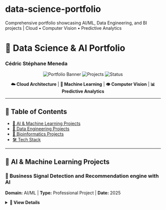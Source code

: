 # data-science-portfolio
Comprehensive portfolio showcasing AI/ML, Data Engineering, and BI projects | Cloud • Computer Vision • Predictive Analytics

# 🚀 Data Science & AI Portfolio
### Cédric Stéphane Meneda

<div align="center">

![Portfolio Banner](https://img.shields.io/badge/Portfolio-Data%20Science%20%26%20AI-blue?style=for-the-badge)
![Projects](https://img.shields.io/badge/Projects-5+-green?style=for-the-badge)
![Status](https://img.shields.io/badge/Status-Active-success?style=for-the-badge)

**☁️ Cloud Architecture** | **🤖 Machine Learning** | **👁️ Computer Vision** | **📊 Predictive Analytics**

</div>

---

## 📌 Table of Contents
- [🤖 AI & Machine Learning Projects](#-ai--machine-learning-projects)
- [🔧 Data Engineering Projects](#-data-engineering-projects)
- [🧬 Bioinformatics Projects](#-bioinformatics-projects)
- [🛠️ Tech Stack](#️-tech-stack)

---

## 🤖 AI & Machine Learning Projects

### 🎯 Business Signal Detection and Recommendation engine with AI
**Domain:** AI/ML | **Type:** Professional Project | **Date:** 2025

<details>
<summary><b>📖 View Details</b></summary>

**Context:**  
Developed an AI-based system using Azure AI Search and GPT to analyze client interactions and identify potential business opportunities.

**Key Achievements:**
- ✅ Built **Azure Lakehouse architecture** for multi-source data integration (CRM, SQL, web, documents)
- ✅ Developed **AI-powered recommendation engine** using Azure OpenAI
- ✅ Implemented **semantic vectorization and predictive scoring**
- ✅ Created **interactive dashboards** for real-time insights

**Tech Stack:**
![Azure](https://img.shields.io/badge/-Azure-0089D6?style=flat&logo=microsoft-azure&logoColor=white)
![OpenAI](https://img.shields.io/badge/-OpenAI-412991?style=flat&logo=openai&logoColor=white)
![Python](https://img.shields.io/badge/-Python-3776AB?style=flat&logo=python&logoColor=white)
![Power BI](https://img.shields.io/badge/-Power%20BI-F2C811?style=flat&logo=power-bi&logoColor=black)

**Skills Demonstrated:**
- Cloud Architecture (Azure Data Factory, Databricks, Synapse)
- Feature Engineering & Model Development
- Semantic Search & Vector Databases
- Cross-functional Collaboration
  
---

### ⚙️ Industrial Predictive Maintenance
**Domain:** Predictive Analytics | **Type:** Personal Project | **Date:** 04/2025 - 06/2025

<details>
<summary><b>📖 View Details</b></summary>

**Context:**  
Built a machine learning pipeline to predict equipment failures 24 hours in advance, enabling proactive maintenance strategies.

**Key Achievements:**
- ✅ Developed **ensemble ML models** (XGBoost, Random Forest, SVM, Logistic Regression)
- ✅ Achieved **90%+ prediction accuracy** (AUC, F1-score optimization)
- ✅ Implemented **hyperparameter tuning** and cross-validation
- ✅ Created **interpretable feature importance analysis**

**Tech Stack:**
![Python](https://img.shields.io/badge/-Python-3776AB?style=flat&logo=python&logoColor=white)
![XGBoost](https://img.shields.io/badge/-XGBoost-337AB7?style=flat)
![Scikit Learn](https://img.shields.io/badge/-Scikit%20Learn-F7931E?style=flat&logo=scikit-learn&logoColor=white)
![Pandas](https://img.shields.io/badge/-Pandas-150458?style=flat&logo=pandas&logoColor=white)

**Skills Demonstrated:**
- Supervised Learning
- Model Evaluation & Optimization
- Feature Engineering
- Risk Prediction Modeling

**Application to Biomedical:**  
Predictive modeling approach applicable to forecasting biological events and cellular anomalies.

</details>

---

## 🧬 Bioinformatics Projects

### 🔬 Multiplex PCR Data Analysis & Modeling
**Domain:** Bioinformatics | **Type:** Personal Project | **Date:** 05/2024 - 08/2024

<details>
<summary><b>📖 View Details</b></summary>

**Context:**  
Developed a comprehensive pipeline for analyzing simulated multiplex PCR data to understand biological signal amplification and DNA quantification.

**Key Achievements:**
- ✅ Built **automated Python pipeline** for PCR data processing
- ✅ Analyzed **Cq values, standard curves, and PCR efficiency**
- ✅ Created **visualization tools** for biological signal interpretation
- ✅ Simulated and compared multiple PCR datasets

**Tech Stack:**
![Python](https://img.shields.io/badge/-Python-3776AB?style=flat&logo=python&logoColor=white)
![NumPy](https://img.shields.io/badge/-NumPy-013243?style=flat&logo=numpy&logoColor=white)
![Matplotlib](https://img.shields.io/badge/-Matplotlib-11557c?style=flat)

**Skills Demonstrated:**
- Biological Data Analysis
- Signal Processing
- Statistical Modeling
- Scientific Visualization

**Impact:**  
Reproducible workflow for experimental PCR data quantification and genetic target analysis.

</details>

---

### 🐝 Bee Colony Health Monitoring with Computer Vision
**Domain:** Computer Vision + IoT | **Type:** Research Project | **Date:** 10/2023 - 03/2024

<details>
<summary><b>📖 View Details</b></summary>

**Context:**  
Collaborated with researchers to develop an AI-powered system for monitoring bee colony health through multi-sensor data analysis and computer vision.

**Key Achievements:**
- ✅ Processed **multi-source IoT data** (temperature, humidity, audio, video, JSON)
- ✅ Trained **YOLOv5 object detection model** for abnormal bee behavior identification
- ✅ Implemented **time series anomaly detection** algorithms
- ✅ Analyzed **biological audio signals** for pattern recognition

**Tech Stack:**
![Python](https://img.shields.io/badge/-Python-3776AB?style=flat&logo=python&logoColor=white)
![YOLOv5](https://img.shields.io/badge/-YOLOv5-00FFFF?style=flat)
![PyTorch](https://img.shields.io/badge/-PyTorch-EE4C2C?style=flat&logo=pytorch&logoColor=white)
![IoT](https://img.shields.io/badge/-IoT-0066CC?style=flat)

**Skills Demonstrated:**
- Computer Vision & Object Detection
- Time Series Analysis
- Multi-modal Data Processing
- Research Collaboration

**Impact:**  
Early detection of colony health issues, contributing to bee conservation efforts.

</details>

---

## 🔧 Data Engineering Projects

### 📡 Network Performance Optimization & Monitoring
**Domain:** Data Engineering | **Type:** Professional Project | **Date:** 2020 - 2023

<details>
<summary><b>📖 View Details</b></summary>

**Context:**  
Designed and automated data pipelines for real-time mobile network monitoring, anomaly detection, and performance optimization.

**Key Achievements:**
- ✅ Automated **ETL pipelines** for network data collection
- ✅ Implemented **time series anomaly detection** on signal quality
- ✅ Created **dynamic dashboards** for complex system behavior modeling
- ✅ Reduced incident response time by **40%**

**Tech Stack:**
![Python](https://img.shields.io/badge/-Python-3776AB?style=flat&logo=python&logoColor=white)
![SQL](https://img.shields.io/badge/-SQL-4479A1?style=flat&logo=postgresql&logoColor=white)
![Power BI](https://img.shields.io/badge/-Power%20BI-F2C811?style=flat&logo=power-bi&logoColor=black)

**Skills Demonstrated:**
- Pipeline Automation
- Real-time Data Processing
- Anomaly Detection
- System Monitoring

**Application to Biomedical:**  
Similar approach to modeling complex biological processes: signal collection, drift detection, and dysfunction prediction.

</details>

---

## 🛠️ Complete Tech Stack

### Cloud & Data Platforms
![Azure](https://img.shields.io/badge/-Azure-0089D6?style=flat&logo=microsoft-azure&logoColor=white)
![Databricks](https://img.shields.io/badge/-Databricks-FF3621?style=flat&logo=databricks&logoColor=white)
![Synapse](https://img.shields.io/badge/-Synapse-0078D4?style=flat&logo=microsoft&logoColor=white)

### Machine Learning & AI
![Python](https://img.shields.io/badge/-Python-3776AB?style=flat&logo=python&logoColor=white)
![TensorFlow](https://img.shields.io/badge/-TensorFlow-FF6F00?style=flat&logo=tensorflow&logoColor=white)
![PyTorch](https://img.shields.io/badge/-PyTorch-EE4C2C?style=flat&logo=pytorch&logoColor=white)
![Scikit Learn](https://img.shields.io/badge/-Scikit%20Learn-F7931E?style=flat&logo=scikit-learn&logoColor=white)
![XGBoost](https://img.shields.io/badge/-XGBoost-337AB7?style=flat)
![OpenAI](https://img.shields.io/badge/-OpenAI-412991?style=flat&logo=openai&logoColor=white)

### Business Intelligence
![Power BI](https://img.shields.io/badge/-Power%20BI-F2C811?style=flat&logo=power-bi&logoColor=black)
![Tableau](https://img.shields.io/badge/-Tableau-E97627?style=flat&logo=tableau&logoColor=white)

### Databases
![SQL Server](https://img.shields.io/badge/-SQL%20Server-CC2927?style=flat&logo=microsoft-sql-server&logoColor=white)
![PostgreSQL](https://img.shields.io/badge/-PostgreSQL-336791?style=flat&logo=postgresql&logoColor=white)
![MongoDB](https://img.shields.io/badge/-MongoDB-47A248?style=flat&logo=mongodb&logoColor=white)

### Tools & Libraries
![Pandas](https://img.shields.io/badge/-Pandas-150458?style=flat&logo=pandas&logoColor=white)
![NumPy](https://img.shields.io/badge/-NumPy-013243?style=flat&logo=numpy&logoColor=white)
![Docker](https://img.shields.io/badge/-Docker-2496ED?style=flat&logo=docker&logoColor=white)
![Git](https://img.shields.io/badge/-Git-F05032?style=flat&logo=git&logoColor=white)

---

## 📬 Contact

Interested in collaboration or discussing these projects?

[![LinkedIn](https://img.shields.io/badge/-LinkedIn-0077B5?style=flat&logo=linkedin&logoColor=white)](https://linkedin.com/in/cedricstephanemenedas)
[![Email](https://img.shields.io/badge/-Email-D14836?style=flat&logo=gmail&logoColor=white)](mailto:linkedincedricstephanemenedas@gmail.com)
[![GitHub](https://img.shields.io/badge/-GitHub-181717?style=flat&logo=github&logoColor=white)](https://github.com/meneda11)

---

<div align="center">

⭐️ **Star this repository if you find it useful!**

</div>

